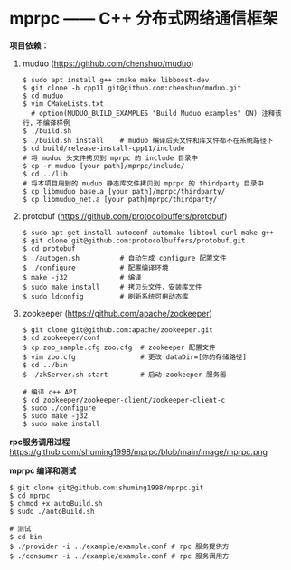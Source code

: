 # mprpc —— C++ 分布式网络通信框架

**项目依赖：**

1. muduo (https://github.com/chenshuo/muduo)

   ```shell
   $ sudo apt install g++ cmake make libboost-dev
   $ git clone -b cpp11 git@github.com:chenshuo/muduo.git
   $ cd muduo
   $ vim CMakeLists.txt
     # option(MUDUO_BUILD_EXAMPLES "Build Muduo examples" ON) 注释该行，不编译样例
   $ ./build.sh
   $ ./build.sh install    # muduo 编译后头文件和库文件都不在系统路径下
   $ cd build/release-install-cpp11/include
   # 将 muduo 头文件拷贝到 mprpc 的 include 目录中
   $ cp -r muduo [your path]/mprpc/include/
   $ cd ../lib
   # 将本项目用到的 muduo 静态库文件拷贝到 mprpc 的 thirdparty 目录中
   $ cp libmuduo_base.a [your path]/mprpc/thirdparty/
   $ cp libmuduo_net.a [your path]mprpc/thirdparty/
   ```

2. protobuf (https://github.com/protocolbuffers/protobuf)

   ```shell
   $ sudo apt-get install autoconf automake libtool curl make g++
   $ git clone git@github.com:protocolbuffers/protobuf.git
   $ cd protobuf
   $ ./autogen.sh          # 自动生成 configure 配置文件
   $ ./configure           # 配置编译环境
   $ make -j32             # 编译
   $ sudo make install     # 拷贝头文件，安装库文件
   $ sudo ldconfig         # 刷新系统可用动态库
   ```

3. zookeeper (https://github.com/apache/zookeeper)

   ```shell
   $ git clone git@github.com:apache/zookeeper.git
   $ cd zookeeper/conf
   $ cp zoo_sample.cfg zoo.cfg  # zookeeper 配置文件
   $ vim zoo.cfg                # 更改 dataDir=[你的存储路径]
   $ cd ../bin
   $ ./zkServer.sh start        # 启动 zookeeper 服务器
   
   # 编译 c++ API
   $ cd zookeeper/zookeeper-client/zookeeper-client-c
   $ sudo ./configure
   $ sudo make -j32
   $ sudo make install
   ```



**rpc服务调用过程**
https://github.com/shuming1998/mprpc/blob/main/image/mprpc.png


**mprpc 编译和测试**

```shell
$ git clone git@github.com:shuming1998/mprpc.git
$ cd mprpc
$ chmod +x autoBuild.sh
$ sudo ./autoBuild.sh
      
# 测试
$ cd bin
$ ./provider -i ../example/example.conf # rpc 服务提供方
$ ./consumer -i ../example/example.conf # rpc 服务调用方
```

